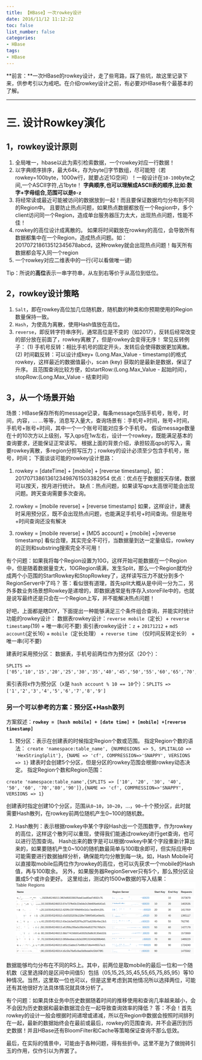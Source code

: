 ```yaml
---
title: 【HBase】一次rowkey设计
date: 2016/11/12 11:12:22
toc: false
list_number: false
categories:
- HBase
tags:
- HBase
---
```


**前言：**一次HBase的rowkey设计，走了些弯路，踩了些坑，故这里记录下来，供参考引以为戒吧。在介绍rowkey设计之前，有必要对HBase有个最基本的了解。

- - -

# 三. 设计Rowkey演化

## 1，rowkey设计原则
1. 全局唯一，hbase以此为索引检索数据，一个rowkey对应一行数据！
2. 以字典顺序排序，最大64k，存为byte[]字节数组，尽可能短（若rowkey=100byte，1000w行，就要占近1G空间）！一般设计在`10-100`byte之间,一个ASCII字符,占1byte！
**字典顺序,也可以理解成ASCII表的顺序,比如:数字+字母组合,范围可以是`0-z`**
3. 将经常读或最近可能被访问的数据放到一起！而且要保证数据均匀分布到不同的Region中。
且要防止热点问题，如果热点数据都放在一个Region中，多个client访问同一个Region，造成单台服务器压力太大，出现热点问题，性能不佳！
4. rowkey的高位设计成离散的。
如果将时间戳放在rowkey的高位，会导致所有数据都集中在一个Region，造成热点问题。如：201707218613512345678abcd，这种rowkey就会出现热点问题！每天所有数据都会写入同一个region
5. 一个rowkey对应二维表中的一行(可以看做唯一键)

Tip：所说的**高位**表示一串字符串，从左到右等价于从高位到低位。

## 2，rowkey设计策略
1. `Salt`，即在rowkey高位加几位随机数，随机数的种类和你预期使用的Region数量保持一致。
2. `Hash`，为使高为离散，使用Hash值放在高位。
3. `reverse`，即反转字符串序列，通常高位是不变的（如2017），反转后经常改变的部分放在前面了，rowkey离散了，但是rowkey会变得无序！
常见反转例子：
(1) 手机号反转：相比手机号的固定开头，发转后会使得数据更加离散。
(2) 时间戳反转：可以设计成key+ (Long.Max_Value - timestamp)的格式rowkey，这样最近的数据值最小，scan (key) 获取的是最新是数据，保证了升序。
且范围查询比较方便，如startRow:(Long.Max_Value - 起始时间)，stopRow:(Long.Max_Value - 结束时间)

## 3，从一个场景开始
场景：HBase保存所有的message记录，每条message包括手机号，账号，时间，内容，... ...等等，消息写入量大，查询场景有：手机号+时间，账号+时间，手机号+账号+时间，其中一个一个账号可能对应多个手机号。
假设message数量在十的10次方以上级别，写入qps在1w左右，设计一个rowkey，既能满足基本的查询要求，还能保证正常读写。
根据上面的背景介绍，承担较高qps的写入，需要rowkey离散，多region分担写压力；rowkey的设计必须至少包含手机号，账号，时间；
下面谈谈可能的rowkey设计思路：
1. rowkey = [dateTime] + [mobile] + [reverse timestamp]，如：2017071386136123498761503382954
优点：优点在于数据按天存储，数据可以按天，按月进行统计。
缺点：热点问题，如果读写qps太高很可能会出现问题。跨天查询需要多次查询。

2. rowkey = [mobile reverse] + [reverse timestamp]
如果，这样设计，建表时采用预分区，既不会出现热点问题，也能满足手机号+时间查询。但是账号+时间查询还没有解决

3. rowkey = [mobile reverse] + [MD5 account] + [mobile] +[reverse timestamp]
看似合理，其实完全不可行，当数据量到达一定量级后，rowkey的正则和substring搜索完全不可用！

有个问题：如果我将每个Region设置为10G，这样开始可能数据在一个Region中，但是随着数据量变大，10GRegion填满，发生Split，那么一个Region就均分成两个小范围的StartRowkey和StopRowkey了，这样读写压力不就分到多个RegionServer中了吗？
答：看似很有道理，首先split大概从是中间一分为二，另外多数业务场景想Rowkey是递增的，即数据通常是有序存入storeFile中的，也就是说写最终还是只会在一个Region上写，并不能解决热点问题！

好吧，上面都是瞎DIY，下面提出一种能够满足三个条件组合查询，并能实时统计功能的rowkey设计：
数据表rowkey设计：`reverse mobile`（定长）+ `reverse timestamp`(19) + 唯一串(可不要)
索引表rowkey设计：`z` + `20171212` + `md5 account`(定长16) + `mobile`（定长处理） + `reverse time` （仅时间反转定长9） + 唯一串(可不要)

建表时采用预分区：
数据表，手机号前两位作为预分区（20个）：
```
SPLITS => ['05','10','15','20','25','30','35','40','45','50','55','60','65','70','75','80','85','90','95']
```
索引表将x作为预分区（x是 `hash account % 10 == 10`个）：`SPLITS => ['1','2','3','4','5','6','7','8','9']`

### 另一个可以参考的方案：预分区+Hash散列

方案叙述：**`rowkey = [hash mobile] + [date time] + [mobile] +[reverse timestamp]`**
1. 预分区：表示在创建表的时候指定Region个数或范围。
指定Region个数的语法：
`create 'namespace:table_name', {NUMREGIONS => 5, SPLITALGO => 'HexStringSplit'}, {NAME => 'cf', COMPRESSION=>'SNAPPY', VERSIONS => 1}`
建表时会创建5个分区，但是分区的rowkey范围会根据rowkey动态决定。
指定Region个数和Region范围：
```
create 'namespace:table_name',{SPLITS => ['10', '20', '30', '40', '50', '60', '70','80','90']},{NAME => 'cf', COMPRESSION=>'SNAPPY', VERSIONS => 1}
```
创建表时指定创建10个分区，范围从`0~10`，`10~20`，...，`90~`十个预分区，此时就需要Hash散列，在rowkey前两位随机产生0~100的随机数。

2. Hash散列：表示根据rowkey中某个字段Hash出一个范围数字，作为rowkey的高位，这样这个散列可以重现，使得我们能通过rowkey进行get查询，也可以进行范围查询。
Hash出来的数字是可以根据rowkey中某个字段重新计算出来的，如果要随机产生0~100的随机数最简单与100取余即可，但实际应用中可能需要进行数据抽样分析，确保能均匀分散到每一块。如，Hash Mobile可以直接取mobile后两位作为rowkey的高位，也可以先获求一个mobile的Hash值，再与100取余。
另外，如果服务器RegionServer只有5个，那么预分区设置成5个或许会更好。
这里给出，测试约1500w数据的写入结果：
![](./images/rowkey-design-result.png)

数据能够均匀分布在不同的RS上。其中，前两位是取mobile的最后一位和一个随机数（这里选择的是区间中间值5）包括（05,15,25,35,45,55,65,75,85,95）等10种情况。当然，这里取一位也可以，但是这里考虑到其他情况所以选择两位，可能还有其他很好方法具体情况就具体分析了。

有个问题：如果具体业务中历史数据随着时间的推移使用和查询几率越来越小，会不会因为历史数据和最新数据混合在一起导致查询效率的降低？
答：不会！首先rowkey的设计一般会根据时间递增或递减，所以在Region中数据会按照时间排列在一起，最新的数据始终会在最前或最后，rowkey的范围查询，并不会遍历到历史数据！并且HBase还有BloomFilter和Cache等策略保证查询不那么低效。

最后，在实际的情景中，可能由于各种问题，得有些折中。这里不是为了做抛砖引玉的作用，仅作引以为界罢了。

